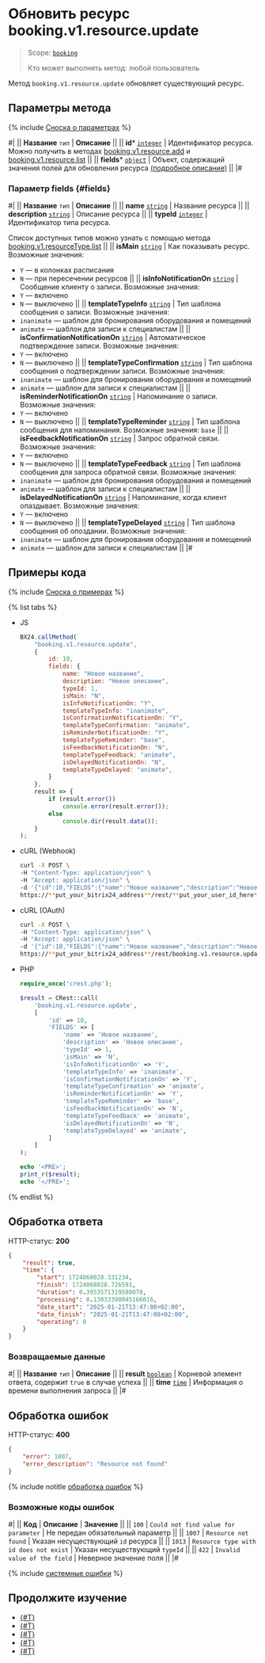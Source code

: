 # Обновить ресурс booking.v1.resource.update

> Scope: [`booking`](../../scopes/permissions.md)
>
> Кто может выполнять метод: любой пользователь

Метод `booking.v1.resource.update` обновляет существующий ресурс.

## Параметры метода

{% include [Сноска о параметрах](../../../_includes/required.md) %}

#|
|| **Название**
`тип` | **Описание** ||
|| **id***
[`integer`](../../data-types.md) | Идентификатор ресурса. 
Можно получить в методах [booking.v1.resource.add](./booking-v1-resource-add.md) и [booking.v1.resource.list](./booking-v1-resource-list.md) ||
|| **fields***
[`object`](../../data-types.md) | Объект, содержащий значения полей для обновления ресурса [(подробное описание)](#fields) ||
|#

### Параметр fields {#fields}

#|
|| **Название**
`тип` | **Описание** ||
|| **name**
[`string`](../../data-types.md) | Название ресурса ||
|| **description**
[`string`](../../data-types.md) | Описание ресурса ||
|| **typeId**
[`integer`](../../data-types.md) | Идентификатор типа ресурса. 

Список доступных типов можно узнать с помощью метода [booking.v1.resourceType.list](./resource-type/booking-v1-resourcetype-list.md) ||
|| **isMain**
[`string`](../../data-types.md) | Как показывать ресурс. Возможные значения:
- `Y` — в колонках расписания
- `N` — при пересечении ресурсов
||
|| **isInfoNotificationOn**
[`string`](../../data-types.md) | Сообщение клиенту о записи. Возможные значения:
- `Y` — включено
- `N` — выключено ||
|| **templateTypeInfo**
[`string`](../../data-types.md) | Тип шаблона сообщения о записи. Возможные значения:
- `inanimate` — шаблон для бронирования оборудования и помещений
- `animate` — шаблон для записи к специалистам ||
|| **isConfirmationNotificationOn**
[`string`](../../data-types.md) | Автоматическое подтверждение записи. Возможные значения:
- `Y` — включено
- `N` — выключено ||
|| **templateTypeConfirmation**
[`string`](../../data-types.md) | Тип шаблона сообщения о подтверждении записи. Возможные значения:
- `inanimate` — шаблон для бронирования оборудования и помещений
- `animate` — шаблон для записи к специалистам ||
|| **isReminderNotificationOn**
[`string`](../../data-types.md) | Напоминание о записи. Возможные значения:
- `Y` — включено
- `N` — выключено ||
|| **templateTypeReminder**
[`string`](../../data-types.md) | Тип шаблона сообщения для напоминания. Возможные значения: `base` ||
|| **isFeedbackNotificationOn**
[`string`](../../data-types.md) | Запрос обратной связи. Возможные значения:
- `Y` — включено
- `N` — выключено ||
|| **templateTypeFeedback**
[`string`](../../data-types.md) | Тип шаблона сообщения для запроса обратной связи. Возможные значения:
- `inanimate` — шаблон для бронирования оборудования и помещений
- `animate` — шаблон для записи к специалистам ||
|| **isDelayedNotificationOn**
[`string`](../../data-types.md) | Напоминание, когда клиент опаздывает. Возможные значения:
- `Y` — включено
- `N` — выключено ||
|| **templateTypeDelayed**
[`string`](../../data-types.md) | Тип шаблона сообщения об опоздании. Возможные значения:
- `inanimate` — шаблон для бронирования оборудования и помещений
- `animate` — шаблон для записи к специалистам ||
|#

## Примеры кода

{% include [Сноска о примерах](../../../_includes/examples.md) %}

{% list tabs %}

- JS

    ```js
    BX24.callMethod(
        "booking.v1.resource.update",
        {
            id: 10,
            fields: {
                name: "Новое название",
                description: "Новое описание",
                typeId: 1,
                isMain: "N",
                isInfoNotificationOn: "Y",
                templateTypeInfo: "inanimate",
                isConfirmationNotificationOn: "Y",
                templateTypeConfirmation: "animate",
                isReminderNotificationOn: "Y",
                templateTypeReminder: "base",
                isFeedbackNotificationOn: "N",
                templateTypeFeedback: "animate",
                isDelayedNotificationOn: "N",
                templateTypeDelayed: "animate",
            }
        },
        result => {
            if (result.error())
                console.error(result.error());
            else
                console.dir(result.data());
        }
    );
    ```

- cURL (Webhook)

    ```bash
    curl -X POST \
    -H "Content-Type: application/json" \
    -H "Accept: application/json" \
    -d '{"id":10,"FIELDS":{"name":"Новое название","description":"Новое описание","typeId":1,"isMain":"N","isInfoNotificationOn":"Y","templateTypeInfo":"inanimate","isConfirmationNotificationOn":"Y","templateTypeConfirmation":"animate","isReminderNotificationOn":"Y","templateTypeReminder":"base","isFeedbackNotificationOn":"N","templateTypeFeedback":"animate","isDelayedNotificationOn":"N","templateTypeDelayed":"animate"}}' \
    https://**put_your_bitrix24_address**/rest/**put_your_user_id_here**/**put_your_webbhook_here**/booking.v1.resource.update
    ```

- cURL (OAuth)

    ```bash
    curl -X POST \
    -H "Content-Type: application/json" \
    -H "Accept: application/json" \
    -d '{"id":10,"FIELDS":{"name":"Новое название","description":"Новое описание","typeId":1,"isMain":"N","isInfoNotificationOn":"Y","templateTypeInfo":"inanimate","isConfirmationNotificationOn":"Y","templateTypeConfirmation":"animate","isReminderNotificationOn":"Y","templateTypeReminder":"base","isFeedbackNotificationOn":"N","templateTypeFeedback":"animate","isDelayedNotificationOn":"N","templateTypeDelayed":"animate"},"auth":"**put_access_token_here**"}' \
    https://**put_your_bitrix24_address**/rest/booking.v1.resource.update
    ```

- PHP

    ```php
    require_once('crest.php');

    $result = CRest::call(
        'booking.v1.resource.update',
        [
            'id' => 10,
            'FIELDS' => [
                'name' => 'Новое название',
                'description' => 'Новое описание',
                'typeId' => 1,
                'isMain' => 'N',
                'isInfoNotificationOn' => 'Y',
                'templateTypeInfo' => 'inanimate',
                'isConfirmationNotificationOn' => 'Y',
                'templateTypeConfirmation' => 'animate',
                'isReminderNotificationOn' => 'Y',
                'templateTypeReminder' => 'base',
                'isFeedbackNotificationOn' => 'N',
                'templateTypeFeedback' => 'animate',
                'isDelayedNotificationOn' => 'N',
                'templateTypeDelayed' => 'animate',
            ]
        ]
    );

    echo '<PRE>';
    print_r($result);
    echo '</PRE>';
    ```

{% endlist %}

## Обработка ответа

HTTP-статус: **200**

```json
{
    "result": true,
    "time": {
        "start": 1724068028.331234,
        "finish": 1724068028.726591,
        "duration": 0.3953571319580078,
        "processing": 0.13033390045166016,
        "date_start": "2025-01-21T13:47:08+02:00",
        "date_finish": "2025-01-21T13:47:08+02:00",
        "operating": 0
    }
}
```

### Возвращаемые данные

#|
|| **Название**
`тип` | **Описание** ||
|| **result**
[`boolean`](../../data-types.md) | Корневой элемент ответа, содержит `true` в случае успеха  ||
|| **time**
[`time`](../../data-types.md#time) | Информация о времени выполнения запроса ||
|#

## Обработка ошибок

HTTP-статус: **400**

```json
{
    "error": 1007,
    "error_description": "Resource not found"
}
```

{% include notitle [обработка ошибок](../../../_includes/error-info.md) %}

### Возможные коды ошибок

#|
|| **Код** | **Описание** | **Значение** ||
|| `100` | `Could not find value for parameter` | Не передан обязательный параметр ||
|| `1007` | `Resource not found` | Указан несуществующий `id` ресурса ||
|| `1013` | `Resource type with id does not exist` | Указан несуществующий `typeId` ||
|| `422` | `Invalid value of the field` | Неверное значение поля ||
|#

{% include [системные ошибки](../../../_includes/system-errors.md) %}

## Продолжите изучение

- [{#T}](./resource-type/index.md)
- [{#T}](./booking-v1-resource-add.md)
- [{#T}](./booking-v1-resource-get.md)
- [{#T}](./booking-v1-resource-delete.md)
- [{#T}](./booking-v1-resource-list.md)